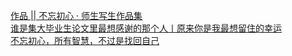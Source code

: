   
[作品 || 不忘初心 · 师生写生作品集](http://www.dianyue.me/archives/733/ek9j06r6arlmegp9/)  
[谁是集大毕业生论文里最想感谢的那个人丨原来你是我最想留住的幸运](http://www.dianyue.me/archives/085/tcanf6ug0dzj58df/)  
[不忘初心，所有智慧，不过是找回自己](http://www.dianyue.me/archives/567/5tkgysoutpqk99ks/)